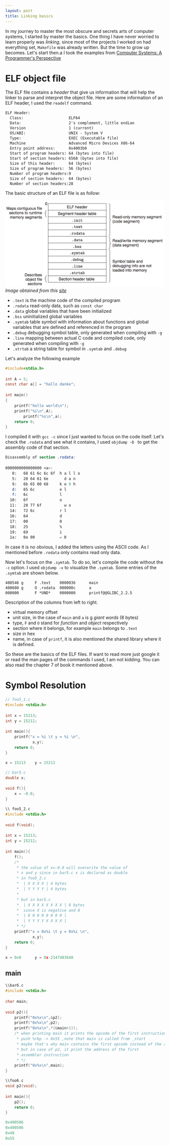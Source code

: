 ```yaml
---
layout: post
title: Linking basics
---
```


In my journey to master the most obscure and secrets arts of computer systems, I started by master the basics. 
One thing I have never worried to learn properly was *linking*, since most of the projects I worked on had everything set, `Makefile` was already written.
But the time to grow up becomes.
Let's start then.a
I took the examples from 
[Computer Systems: A Programmer's Perspective ](https://www.amazon.com/Computer-Systems-Programmers-Perspective-3rd/dp/013409266X/ref=sr_1_1?ie=UTF8&qid=1490718500&sr=8-1&keywords=computer+systems)


# ELF object file

The ELF file contains a _header_ that give us information that will help the linker to parse and interpret the object file. 
Here are some information of an ELF header, I used the `readelf` command.

```
ELF Header:
  Class:                    ELF64
  Data:                     2's complement, little endian
  Version                   1 (current)
  OS/ABI:                   UNIX - System V
  Type:                     EXEC (Executable file)
  Machine                   Advanced Micro Devices X86-64
  Entry point address:      0x4003b0
  Start of program headers: 64 (bytes into file)
  Start of section headers: 6568 (bytes into file)
  Size of this header:      64 (bytes)
  Size of program headers:  56 (bytes)
  Number of program headers:9
  Size of section headers:  64 (bytes)
  Number of section headers:28
```

The basic structure of an ELF file is as follow:

![ELF object file](/images/posts/linking-basics-1.png)
*Image obtained from this [site](https://people.cs.pitt.edu/~xianeizhang/notes/Linking.html)*

* `.text` is the machine code of the compiled program
* `.rodata` read-only data, such as `const char`
* `.data`  global variables that have been initialized
* `.bss`  uninitialized global variables
* `.symtab` table symbol with information about functions and global variables that are defined and referenced in the program
* `.debug` debugging symbol table, only generated when compiling with `-g`
* `.line` mapping between actual C code and compiled code, only generated when compiling with `-g`
* `.strtab` a string table for symbol in `.symtab` and `.debug`

Let's analyze the following example

```c
#include<stdio.h>

int A = 5;
const char a[] = "hallo danke"; 

int main()
{
	printf("hello world\n"); 
	printf("%i\n",A);  
        printf("%s\n",a);  
	return 0;
}

```
I compiled it with `gcc -c` since I just wanted to focus on the code itself.
Let's check the `.rodata` and see what it contains, I used `objdump -D ` to get the assembly code of that section.

```nasm
Disassembly of section .rodata:

0000000000000000 <a>:
   0:	68 61 6c 6c 6f  h a l l o
   5:	20 64 61 6e       d a n
   9:	6b 65 00 68     k e 0 h
   d:	65 6c           e l
   f:	6c              l
  10:	6f              o
  11:	20 77 6f          w o
  14:	72 6c           r l
  16:	64              d
  17:	00              0 
  18:	25              %
  19:	69              i
  1a:	0a 00           ⤶ 0

```

In case it is no obvious, I added the letters using the ASCII code. As I mentioned before `.rodata` only contains read only data. 

Now let's focus on the `.symtab`. 
To do so, let's compile the code without the `-c` option.
I used `objdump -x` to visualize the `.symtab`. Some  entries of the `.symtab` are shown below.

```  
400546 g     F .text	0000036      main
400608 g     O .rodata	000000c      a
000000       F *UND*	0000000      printf@@GLIBC_2.2.5
```

Description of the columns from left to right.
* virtual memory offset 
* unit size, in the case of `main` and `a` is g _giant words_ (8 bytes)
* type, `F` and `O` stand for _function_ and _object_ respectively
* section where it belongs, for example `main` belongs to `.text`
* size in hex
* name, in case of `printf`, it is also mentioned the shared library where it is defined.

So these are the basics of the ELF files. If want to read more just google it or read the man pages of the commands I used, I am not kidding. You can also read the chapter 7 of book it mentioned above.





# Symbol Resolution



```c
// foo5_1.c
#include <stdio.h>

int x = 15213;
int y = 15212;

int main(){
	printf("x = %i \t y = %i \n", 
			x,y);
	return 0;
}
```

```c
x = 15213 	 y = 15212
```

```c
// bar5.c
double x;

void f(){
	x = -0.0;
}
```

```c
\\ foo5_2.c
#include <stdio.h>

void f(void);

int x = 15213;
int y = 15212;

int main(){
	f();
	/*
	 * the value of x=-0.0 will overwrite the value of 
	 * x and y since in bar5.c x is declared as double
	 * in foo5_2.c
	 *  | X X X X | 4 bytes
	 *  | Y Y Y Y | 4 bytes
	 *
	 * but in bar5.c
	 *  | X X X X X X X X | 8 bytes
	 *  since X is negative and 0
	 *  | 8 0 0 0 0 0 0 0 |
	 *  | Y Y Y Y X X X X |
	 * */
	printf("x = 0x%i \t y = 0x%i \n", 
			x,y);
	return 0;
}
```

```c
x = 0x0 	 y = 0x-2147483648 
```


## main

```c
\\bar6.c
#include <stdio.h>

char main;

void p2(){
	printf("0x%x\n",&p2);
	printf("0x%x\n",p2);
	printf("0x%x\n",*(&main+1));
	/* when printing main it prints the opcode of the first instruction
	 * push %rbp -> 0x55 ,note that main is called from _start 
	 * maybe that's why main contains the first opcode instead of the address
	 * but in case of p2, it print the address of the first 
	 * assembler instruction
	 * */
	printf("0x%x\n",main);
}
```

```c
\\foo6.c
void p2(void);

int main(){
	p2();
	return 0;
}
```

```c
0x400506
0x400506
0x48
0x55
```


